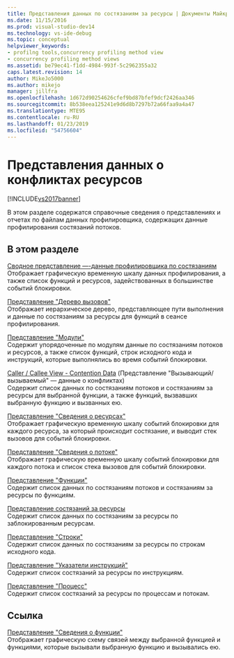 ```yaml
---
title: Представления данных по состязаниям за ресурсы | Документы Майкрософт
ms.date: 11/15/2016
ms.prod: visual-studio-dev14
ms.technology: vs-ide-debug
ms.topic: conceptual
helpviewer_keywords:
- profilng tools,concurrency profiling method view
- concurrency profiling method views
ms.assetid: be79ec41-f1dd-4984-993f-5c2962355a32
caps.latest.revision: 14
author: MikeJo5000
ms.author: mikejo
manager: jillfra
ms.openlocfilehash: 1d672d90254626cfef9bd87bfef9dcf2426aa346
ms.sourcegitcommit: 8b538eea125241e9d6d8b7297b72a66faa9a4a47
ms.translationtype: MTE95
ms.contentlocale: ru-RU
ms.lasthandoff: 01/23/2019
ms.locfileid: "54756604"
---
```

# <a name="resource-contention-data-views"></a>Представления данных о конфликтах ресурсов
[!INCLUDE[vs2017banner](../includes/vs2017banner.md)]

В этом разделе содержатся справочные сведения о представлениях и отчетах по файлам данных профилировщика, содержащих данные профилирования состязаний потоков.  
  
## <a name="in-this-section"></a>В этом разделе  
 [Сводное представление —-данные профилировщика по состязаниям](../profiling/resource-contention-data-views.md)  
 Отображает графическую временную шкалу данных профилирования, а также список функций и ресурсов, задействованных в большинстве событий блокировки.  
  
 [Представление "Дерево вызовов"](../profiling/call-tree-view-contention-data.md)  
 Отображает иерархическое дерево, представляющее пути выполнения и данные по состязаниям за ресурсы для функций в сеансе профилирования.  
  
 [Представление "Модули"](../profiling/modules-view-contention-data.md)  
 Содержит упорядоченные по модулям данные по состязаниям потоков и ресурсов, а также список функций, строк исходного кода и инструкций, которые выполнялись во время событий блокировки.  
  
 [Caller / Callee View -  Contention Data](../profiling/caller-callee-view-contention-data.md) (Представление "Вызывающий/вызываемый" — данные о конфликтах)  
 Содержит список данных по состязаниям потоков и состязаниям за ресурсы для выбранной функции, а также функций, вызвавших выбранную функцию и вызванных ею.  
  
 [Представление "Сведения о ресурсах"](../profiling/resource-details-view-contention-data.md)  
 Отображает графическую временную шкалу событий блокировки для каждого ресурса, за который происходит состязание, и выводит стек вызовов для событий блокировки.  
  
 [Представление "Сведения о потоке"](../profiling/thread-details-view-contention-data.md)  
 Отображает графическую временную шкалу событий блокировки для каждого потока и список стека вызовов для событий блокировки.  
  
 [Представление "Функции"](../profiling/functions-view-contention-data.md)  
 Содержит список данных по состязаниям потоков и состязаниям за ресурсы по функциям.  
  
 [Представление состязаний за ресурсы](../profiling/resource-contentions-view-contention-data.md)  
 Содержит список данных по состязаниям за ресурсы по заблокированным ресурсам.  
  
 [Представление "Строки"](../profiling/lines-view-contention-data.md)  
 Содержит список данных по состязаниям за ресурсы по строкам исходного кода.  
  
 [Представление "Указатели инструкций"](../profiling/instruction-pointers-ips-view-contention-data.md)  
 Содержит список состязаний за ресурсы по инструкциям.  
  
 [Представление "Процесс"](../profiling/process-view-contention-data.md)  
 Содержит список состязаний за ресурсы по процессам и потокам.  
  
## <a name="reference"></a>Ссылка  
 [Представление "Сведения о функции"](../profiling/function-details-view.md)  
 Отображает графическую схему связей между выбранной функцией и функциями, которые вызывали выбранную функцию и вызывались ею.
